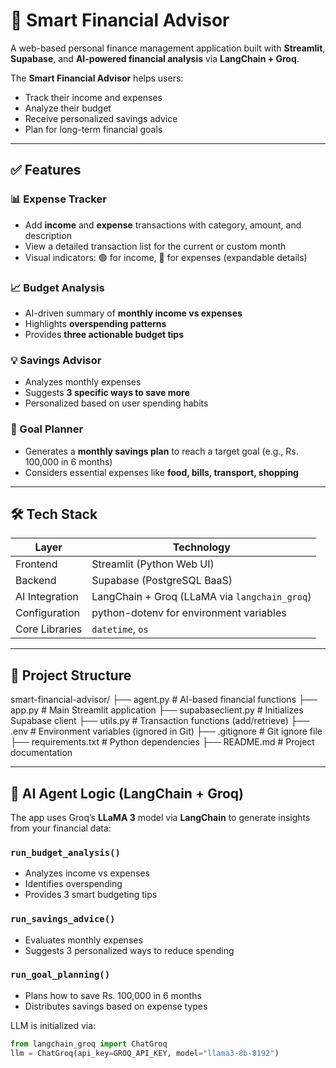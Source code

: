 # 🤖 Smart Financial Advisor

A web-based personal finance management application built with **Streamlit**, **Supabase**, and **AI-powered financial analysis** via **LangChain + Groq**.

The **Smart Financial Advisor** helps users:
- Track their income and expenses
- Analyze their budget
- Receive personalized savings advice
- Plan for long-term financial goals

---



## ✅ Features

### 📊 Expense Tracker
- Add **income** and **expense** transactions with category, amount, and description
- View a detailed transaction list for the current or custom month
- Visual indicators: 🟢 for income, 🔴 for expenses (expandable details)

### 📈 Budget Analysis
- AI-driven summary of **monthly income vs expenses**
- Highlights **overspending patterns**
- Provides **three actionable budget tips**

### 💡 Savings Advisor
- Analyzes monthly expenses
- Suggests **3 specific ways to save more**
- Personalized based on user spending habits

### 🎯 Goal Planner
- Generates a **monthly savings plan** to reach a target goal (e.g., Rs. 100,000 in 6 months)
- Considers essential expenses like **food, bills, transport, shopping**

---

## 🛠 Tech Stack

| Layer            | Technology                                   |
|------------------|-----------------------------------------------|
| Frontend         | Streamlit (Python Web UI)                     |
| Backend          | Supabase (PostgreSQL BaaS)                    |
| AI Integration   | LangChain + Groq (LLaMA via `langchain_groq`) |
| Configuration    | python-dotenv for environment variables       |
| Core Libraries   | `datetime`, `os`                              |

---
## 📁 Project Structure
smart-financial-advisor/
├── agent.py # AI-based financial functions
├── app.py # Main Streamlit application
├── supabaseclient.py # Initializes Supabase client
├── utils.py # Transaction functions (add/retrieve)
├── .env # Environment variables (ignored in Git)
├── .gitignore # Git ignore file
├── requirements.txt # Python dependencies
├── README.md # Project documentation

---
## 🧠 AI Agent Logic (LangChain + Groq)

The app uses Groq’s **LLaMA 3** model via **LangChain** to generate insights from your financial data:

### `run_budget_analysis()`
- Analyzes income vs expenses
- Identifies overspending
- Provides 3 smart budgeting tips

### `run_savings_advice()`
- Evaluates monthly expenses
- Suggests 3 personalized ways to reduce spending

### `run_goal_planning()`
- Plans how to save Rs. 100,000 in 6 months
- Distributes savings based on expense types

LLM is initialized via:

```python
from langchain_groq import ChatGroq
llm = ChatGroq(api_key=GROQ_API_KEY, model="llama3-8b-8192")
 
